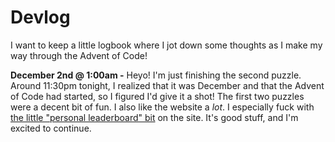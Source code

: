 # **Devlog**
I want to keep a little logbook where I jot down some thoughts as I make my way through the Advent of Code! 

**December 2nd @ 1:00am -** Heyo! I'm just finishing the second puzzle. Around 11:30pm tonight, I realized that it was December and that the Advent of Code had started, so I figured I'd give it a shot! The first two puzzles were a decent bit of fun. I also like the website a *lot*. I especially fuck with [the little "personal leaderboard" bit](https://adventofcode.com/2023/leaderboard/self) on the site. It's good stuff, and I'm excited to continue. 



